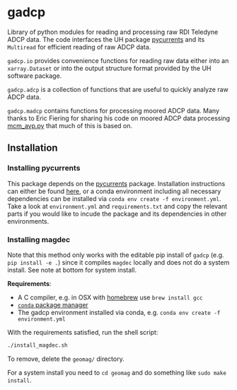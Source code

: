 gadcp
=====

Library of python modules for reading and processing raw RDI Teledyne ADCP data. The code interfaces the UH package [pycurrents](https://currents.soest.hawaii.edu/hgstage/pycurrents) and its `Multiread` for efficient reading of raw ADCP data.

`gadcp.io` provides convenience functions for reading raw data either into an `xarray.Dataset` or into the output structure format provided by the UH software package.

`gadcp.adcp` is a collection of functions that are useful to quickly analyze raw ADCP data.

`gadcp.madcp` contains functions for processing moored ADCP data. Many thanks to Eric Fiering for sharing his code on moored ADCP data processing [mcm_avp.py](https://currents.soest.hawaii.edu/hgstage/pycurrents/file/tip/pycurrents/adcp/mcm_avg.py) that much of this is based on.


## Installation

### Installing pycurrents

This package depends on the [pycurrents](https://currents.soest.hawaii.edu/hgstage/pycurrents) package. Installation instructions can either be found [here](https://currents.soest.hawaii.edu/ocn_data_analysis/installation.html), or a conda environment including all necessary dependencies can be installed via `conda env create -f environment.yml`. Take a look at `environment.yml` and `requirements.txt` and copy the relevant parts if you would like to incude the package and its dependencies in other environments.


### Installing magdec

Note that this method only works with the editable pip install of `gadcp` (e.g. `pip install -e .`) since it compiles `magdec` locally and does not do a system install. See note at bottom for system install.

**Requirements**:
-  A C compiler, e.g. in OSX with [homebrew](https://brew.sh/) use `brew install gcc`
- [`conda` package manager](https://docs.conda.io/projects/conda/en/latest/user-guide/install/index.html)
- The gadcp environment installed via conda, e.g. `conda env create -f environment.yml`

With the requirements satisfied, run the shell script:
```bash
./install_magdec.sh
```

To remove, delete the `geomag/` directory.

For a system install you need to `cd geomag` and do something like `sudo make install`.
